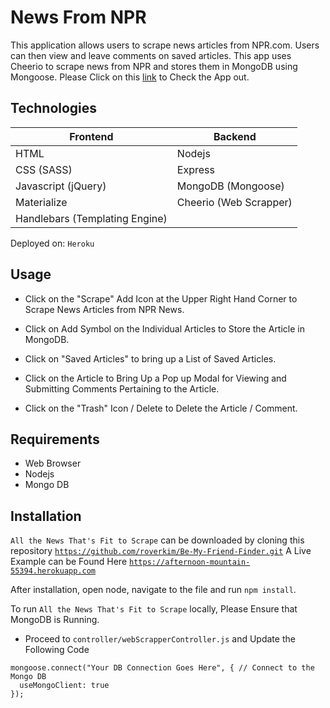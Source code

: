 # News From NPR
This application allows users to scrape news articles from NPR.com. Users can then view and leave comments on saved articles. This app uses Cheerio to scrape news from NPR and stores them in MongoDB using Mongoose.
Please Click on this [link](https://afternoon-mountain-55394.herokuapp.com) to Check the App out.

## Technologies

| Frontend  | Backend |
| ------------- | ------------- |
| HTML | Nodejs |
| CSS (SASS) | Express |
| Javascript (jQuery) | MongoDB (Mongoose)|
| Materialize | Cheerio (Web Scrapper) |
|Handlebars (Templating Engine)|


Deployed on: `Heroku`

## Usage

- Click on the "Scrape" Add Icon at the Upper Right Hand Corner to Scrape News Articles from NPR News.

- Click on Add Symbol on the Individual Articles to Store the Article in MongoDB.

- Click on "Saved Articles" to bring up a List of Saved Articles.

- Click on the Article to Bring Up a Pop up Modal for Viewing and Submitting Comments Pertaining to the Article.

- Click on the "Trash" Icon / Delete to Delete the Article / Comment.


## Requirements
- Web Browser
- Nodejs
- Mongo DB

## Installation

`All the News That's Fit to Scrape` can be downloaded by cloning this repository [`https://github.com/roverkim/Be-My-Friend-Finder.git`](https://github.com/roverkim/Be-My-Friend-Finder.git)
A Live Example can be Found Here
[`https://afternoon-mountain-55394.herokuapp.com`](https://afternoon-mountain-55394.herokuapp.com)

After installation, open node, navigate to the file and run `npm install`.

To run `All the News That's Fit to Scrape` locally, Please Ensure that MongoDB is Running.

- Proceed to `controller/webScrapperController.js` and Update the Following Code
```
mongoose.connect("Your DB Connection Goes Here", { // Connect to the Mongo DB
  useMongoClient: true
});

```